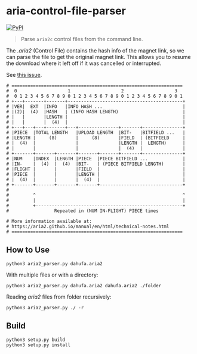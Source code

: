 # aria-control-file-parser

[![PyPI](https://img.shields.io/pypi/v/parse_aria_control_file.svg)](https://pypi.org/project/parse_aria_control_file/)

> Parse `aria2c` control files from the command line.

The _.aria2_ (Control File) contains the hash info of the magnet link, so we can parse the file to get the original magnet link. This allows you to resume the download where it left off if it was cancelled or interrupted.

See [this issue](https://github.com/aria2/aria2/issues/792).

```log
# ================================================================
#  0                   1                   2                   3
#  0 1 2 3 4 5 6 7 8 9 0 1 2 3 4 5 6 7 8 9 0 1 2 3 4 5 6 7 8 9 0 1
# +---+-------+-------+-------------------------------------------+
# |VER|  EXT  |INFO   |INFO HASH ...                              |
# |(2)|  (4)  |HASH   | (INFO HASH LENGTH)                        |
# |   |       |LENGTH |                                           |
# |   |       |  (4)  |                                           |
# +---+---+---+-------+---+---------------+-------+---------------+
# |PIECE  |TOTAL LENGTH   |UPLOAD LENGTH  |BIT-   |BITFIELD ...   |
# |LENGTH |     (8)       |     (8)       |FIELD  | (BITFIELD     |
# |  (4)  |               |               |LENGTH |  LENGTH)      |
# |       |               |               |  (4)  |               |
# +-------+-------+-------+-------+-------+-------+---------------+
# |NUM    |INDEX  |LENGTH |PIECE  |PIECE BITFIELD ...             |
# |IN-    |  (4)  |  (4)  |BIT-   | (PIECE BITFIELD LENGTH)       |
# |FLIGHT |       |       |FIELD  |                               |
# |PIECE  |       |       |LENGTH |                               |
# |  (4)  |       |       |  (4)  |                               |
# +-------+-------+-------+-------+-------------------------------+
#
#         ^                                                       ^
#         |                                                       |
#         +-------------------------------------------------------+
#                 Repeated in (NUM IN-FLIGHT) PIECE times

# More information available at:
# https://aria2.github.io/manual/en/html/technical-notes.html
# ================================================================
```

## How to Use

```shell
python3 aria2_parser.py dahufa.aria2
```

With multiple files or with a directory:

```shell
python3 aria2_parser.py dahufa.aria2 dahufa.aria2 ./folder
```

Reading _aria2_ files from folder recursively:

```shell
python3 aria2_parser.py ./ -r
```

## Build

```shell
python3 setup.py build
python3 setup.py install
```
